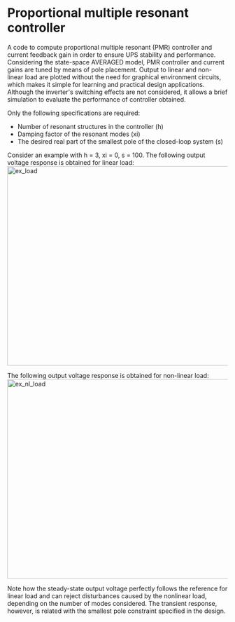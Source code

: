 # Proportional multiple resonant controller

A code to compute proportional multiple resonant (PMR) controller and current feedback gain in order to ensure UPS stability and performance. Considering the state-space AVERAGED model, PMR controller and current gains are tuned by means of pole placement. Output to linear and non-linear load are plotted without the need for graphical environment circuits, which makes it simple for learning and practical design applications. Although the inverter's switching effects are not considered, it allows a brief simulation to evaluate the performance of controller obtained.

Only the following specifications are required:
- Number of resonant structures in the controller (h)
- Damping factor of the resonant modes (xi)
- The desired real part of the smallest pole of the closed-loop system (s)

Consider an example with h = 3, xi = 0, s = 100. The following output voltage response is obtained for linear load:
<img width="583" height="455" alt="ex_load" src="https://github.com/user-attachments/assets/0a0fd682-867b-4029-8eee-4bec5cfac51d" />

The following output voltage response is obtained for non-linear load:
<img width="583" height="455" alt="ex_nl_load" src="https://github.com/user-attachments/assets/5375d155-e15d-4447-8346-7371ad84f182" />

Note how the steady-state output voltage perfectly follows the reference for linear load and can reject disturbances caused by the nonlinear load, depending on the number of modes considered. The transient response, however, is related with the smallest pole constraint specified in the design.
